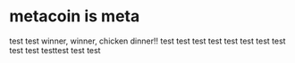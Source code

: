 # metacoin is meta

test
test
winner, winner, chicken dinner!!
test
test
test
test
test
test
test
test
test
test
testtest
test
test
